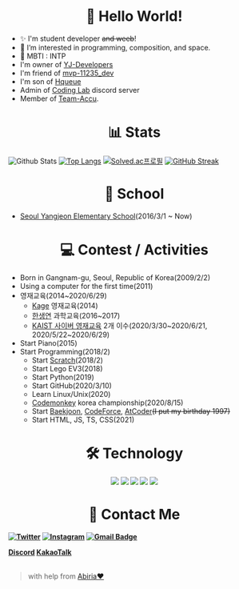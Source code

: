 <h1 align="center">👋 Hello World!</h1>

- ✨ I'm student developer ~~and weeb~~!
- 💜 I’m interested in programming, composition, and space.
- 🎉 MBTI : INTP
- I'm owner of [YJ-Developers](https://github.com/yjdevs)
- I'm friend of [mvp-11235_dev](https://github.com/mvp-11235)
- I'm son of [Hqueue](https://github.com/hqueue)
- Admin of [Coding Lab](https://github.com/coding-1ab) discord server
- Member of [Team-Accu](https://github.com/Team-Accu).
<h1 align="center">📊 Stats</h1>

![Github Stats](https://github-readme-stats.vercel.app/api?username=star0202&count_private=true&show_icons=true&theme=nightowl&bg_color=ffffff00&hide_border=true&title_color=E8D5D3&include_all_commits=true&custom_title=star0202's%20Github%20Stats)
[![Top Langs](https://github-readme-stats.vercel.app/api/top-langs/?username=star0202&&layout=compact&langs_count=10&theme=nightowl&bg_color=ffffff00&hide_border=true&title_color=E8D5D3)](https://github.com/star0202?tab=repositories)
[![Solved.ac프로필](http://mazassumnida.wtf/api/v2/generate_badge?boj=devstar)](https://solved.ac/devstar)
[![GitHub Streak](https://github-readme-streak-stats.herokuapp.com?user=star0202&theme=nightowl&background=FFFFFF00&hide_border=true&ring=E8D5D3&fire=E34C26&sideNums=E8D5D3&sideLabels=E8D5D3)](https://git.io/streak-stats)
<h1 align="center">🏫 School</h1>

- [Seoul Yangjeon Elementary School](http://yangjeon.sen.es.kr/index.do)(2016/3/1 ~ Now)
<h1 align="center">💻 Contest / Activities</h1>

- Born in Gangnam-gu, Seoul, Republic of Korea(2009/2/2)
- Using a computer for the first time(2011)
- 영재교육(2014~2020/6/29)
  - [Kage](http://www.kage.co.kr/) 영재교육(2014)
  - [한생연](http://www.hlsi.co.kr/main/main.php) 과학교육(2016~2017)
  - [KAIST 사이버 영재교육](https://talented.kaist.ac.kr:8443/) 2개 이수(2020/3/30\~2020/6/21, 2020/5/22\~2020/6/29)
- Start Piano(2015)
- Start Programming(2018/2)
  - Start [Scratch](https://scratch.mit.edu/users/star0202/)(2018/2)
  - Start Lego EV3(2018)
  - Start Python(2019)
  - Start GitHub(2020/3/10)
  - Learn Linux/Unix(2020)
  - [Codemonkey](https://www.codemonkey.com/) korea championship(2020/8/15)
  - Start [Baekjoon](https://solved.ac/devstar), [CodeForce](https://codeforces.com/profile/star0202_dev), [AtCoder](https://atcoder.jp/users/star0202_dev)~~(I put my birthday 1997)~~
  - Start HTML, JS, TS, CSS(2021)
<h1 align="center">🛠 Technology</h1>
<b>
  <p align="center">
    <img src="https://img.shields.io/badge/Python-3766AB?style=flat-square&logo=Python&logoColor=white">
    <img src="https://img.shields.io/badge/Javascript-ffb13b?style=flat-square&logo=javascript&logoColor=white">
    <img src="https://img.shields.io/badge/Typescript-2D79C7?style=flat-square&logo=Typescript&logoColor=white">
    <img src="https://img.shields.io/badge/HTML-E96228?style=flat-square&logo=HTML5&logoColor=white">
    <img src="https://img.shields.io/badge/CSS-2862E9?style=flat-square&logo=CSS3&logoColor=white"><br>
  </p>
</b>
<h1 align="center">🔔 Contact Me</h2>
<b>

[![Twitter](https://img.shields.io/badge/-Twitter-1DA1F2?style=flat-square&logo=twitter&logoColor=white&link=https://twitter.com/devstar0202)](https://twitter.com/devstar0202)
[![Instagram](https://img.shields.io/badge/-Instagram-DB2973?style=flat-square&logo=instagram&logoColor=white&link=https://www.instagram.com/star0202_dev/)](https://www.instagram.com/star0202_dev)
[![Gmail Badge](https://img.shields.io/badge/-devstar0202@gmail.com-0EB493?style=flat-square&logo=Gmail&logoColor=white&link=mailto:devstar0202@gmail.com)](mailto:devstar0202@gmail.com)
</p>
  <a href="https://discord.com/users/798690702635827200">Discord</a>
  <a href="https://open.kakao.com/o/slDYKIqd">KakaoTalk</a>
</b>
<br>
<br>

> with help from [Abiria❤](https://github.com/abiriadev)

